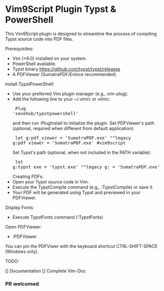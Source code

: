 # Vim9Script Plugin Typst & PowerShell


This Vim9Script plugin is designed to streamline the process of compiling Typst source code into PDF files.

Prerequisites:
- Vim (>9.0) installed on your system.
- PowerShell available.
- Typst binary https://github.com/typst/typst/releases
- A PDFViewer (SumatraPDF/Evince recommended)

Install TypstPowerShell:
- Use your preferred Vim plugin manager (e.g., vim-plug).
- Add the following line to your ~/.vimrc or vimrc:
        <pre>
        Plug 'sevehub/typstpowershell' 
        </pre>
  and then run :PlugInstall to initialize the plugin.
  Set PDFViewer's path (optional, required when different from default application):
        <pre>
        let g:pdf_viewer = 'SumatraPDF.exe' ""legacy
        g:pdf_viewer = 'SumatraPDF.exe' #vim9script
        </pre>
  Set Typst's path (optional, when not included in the PATH variable):
        <pre>
        let g:typst_exe = 'typst.exe' ""legacy
        g: = 'SumatraPDF.exe' #vim9script
        </pre>
Creating PDFs:
- Open your Typst source code in Vim.
- Execute the TypstCompile command (e.g., :TypstCompile) or save it.
- Your PDF will be generated using Typst and previewed in your PDFViewer.

Display Fonts:
- Execute TypstFonts command (:TypstFonts)

Open PDFViewer:
- :PDFViewer

You can pin the PDFViwer with the keyboard shortcut CTRL-SHIFT-SPACE (Windows only).

TODO:

[]  Documentation
[]  Complete  Vim-Doc

### PR welcomed
